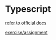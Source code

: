 # Typescript

[refer to official docs](https://www.typescriptlang.org/docs/handbook/intro.html)

[exercise/assignment](https://typescript-exercises.github.io/)
